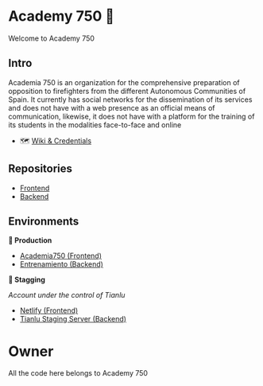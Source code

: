 # Academy 750 🚒

Welcome to Academy 750

## Intro 

Academia 750 is an organization for the comprehensive preparation of opposition to
firefighters from the different Autonomous Communities of Spain.
It currently has social networks for the dissemination of its services and does not have
with a web presence as an official means of communication, likewise, it does not have
with a platform for the training of its students in the modalities
face-to-face and online

- 🗺️ [Wiki & Credentials](https://www.notion.so/tianlu/Wiki-5833b818639448cea5607f6a7fa86ee5)

## Repositories

- [Frontend](https://github.com/Academia-750/academia750-frontend-vue)
- [Backend](https://github.com/Academia-750/academy750-backend-laravel)

## Environments

**🥇 Production**
- [Academia750 (Frontend)](https://academia750.es)
- [Entrenamiento (Backend)](https://entrenamiento.academia750.es/docs)

**🥈 Stagging**

_Account under the control of Tianlu_ 

- [Netlify (Frontend)](https://academy-750-tianlu.netlify.app/)
- [Tianlu Staging Server (Backend)](https://api-academy750.tianlu.tech/docs)

# Owner 

All the code here belongs to Academy 750
